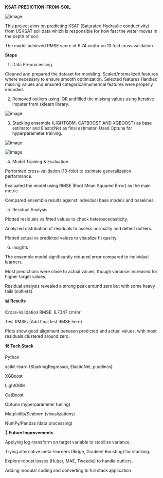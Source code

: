 **KSAT-PREDICTION-FROM-SOIL**

![image](https://github.com/user-attachments/assets/0113f145-a0cd-434e-a62d-0f793868039f)

This project aims on predicting KSAT (Saturated Hydraulic conductivity) from USKSAT soil data which is responsible for how fast the water moves in the depth of soil. 

The model achieved RMSE score of 6.74 cm/hr on 10 fold cross validation

**Steps**
1) Data Preprocessing

Cleaned and prepared the dataset for modeling.
Scaled/normalized features where necessary to ensure smooth optimization.
Selected features
Handled missing values and ensured categorical/numerical features were properly encoded.

2) Removed outliers using IQR andfilled the misisng values using Iterative imputer from sklearn library.

![image](https://github.com/user-attachments/assets/97e5249b-2857-4893-81e0-3a9ad4d1dc6a)

3) Stacking ensemble (LIGHTGBM, CATBOOST AND XGBOOST) as base estimator and ElasticNet as final estimator. Used Optuna for hyperparameter training.

 ![image](https://github.com/user-attachments/assets/d07b08ca-5cce-45bd-9dda-52554b861d33)

 ![image](https://github.com/user-attachments/assets/6a5eaeac-7d34-4313-b43f-eeda6175ec7a)

4. Model Training & Evaluation

Performed cross-validation (10-fold) to estimate generalization performance.

Evaluated the model using RMSE (Root Mean Squared Error) as the main metric.

Compared ensemble results against individual base models and baselines.

5. Residual Analysis

Plotted residuals vs fitted values to check heteroscedasticity.

Analyzed distribution of residuals to assess normality and detect outliers.

Plotted actual vs predicted values to visualize fit quality.

6. Insights

The ensemble model significantly reduced error compared to individual learners.

Most predictions were close to actual values, though variance increased for higher target values.

Residual analysis revealed a strong peak around zero but with some heavy tails (outliers).

**📊 Results**

Cross-Validation RMSE: 6.7347 cm/hr

Test RMSE: (Add final test RMSE here)

Plots show good alignment between predicted and actual values, with most residuals clustered around zero.

**🛠️ Tech Stack**

Python

scikit-learn (StackingRegressor, ElasticNet, pipelines)

XGBoost

LightGBM

CatBoost

Optuna (hyperparameter tuning)

Matplotlib/Seaborn (visualizations)

NumPy/Pandas (data processing)

**🚀 Future Improvements**

Applying log-transform on target variable to stabilize variance.

Trying alternative meta-learners (Ridge, Gradient Boosting) for stacking.

Explore robust losses (Huber, MAE, Tweedie) to handle outliers.

Adding modular coding and converting to full stack application 
